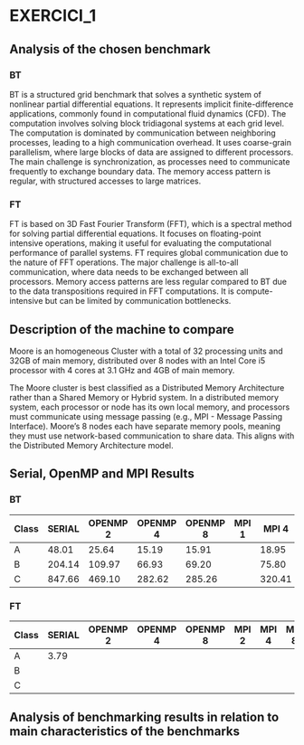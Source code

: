 # EXERCICI_1

## Analysis of the chosen benchmark

### BT
BT is a structured grid benchmark that solves a synthetic system of nonlinear partial differential equations.
It represents implicit finite-difference applications, commonly found in computational fluid dynamics (CFD).
The computation involves solving block tridiagonal systems at each grid level.
The computation is dominated by communication between neighboring processes, leading to a high communication overhead.
It uses coarse-grain parallelism, where large blocks of data are assigned to different processors.
The main challenge is synchronization, as processes need to communicate frequently to exchange boundary data.
The memory access pattern is regular, with structured accesses to large matrices.

### FT
FT is based on 3D Fast Fourier Transform (FFT), which is a spectral method for solving partial differential equations.
It focuses on floating-point intensive operations, making it useful for evaluating the computational performance of parallel systems.
FT requires global communication due to the nature of FFT operations.
The major challenge is all-to-all communication, where data needs to be exchanged between all processors.
Memory access patterns are less regular compared to BT due to the data transpositions required in FFT computations.
It is compute-intensive but can be limited by communication bottlenecks.

## Description of the machine to compare
Moore is an homogeneous Cluster with a total of 32 processing units and 32GB of main memory, distributed over 8 nodes with an Intel Core i5 processor with 4 cores at 3.1 GHz and 4GB of main memory.

The Moore cluster is best classified as a Distributed Memory Architecture rather than a Shared Memory or Hybrid system.
In a distributed memory system, each processor or node has its own local memory, and processors must communicate using message passing (e.g., MPI - Message Passing Interface).
Moore’s 8 nodes each have separate memory pools, meaning they must use network-based communication to share data.
This aligns with the Distributed Memory Architecture model.

## Serial, OpenMP and MPI Results

### BT
| Class | SERIAL | OPENMP 2 | OPENMP 4 | OPENMP 8 | MPI 1 | MPI 4  | MPI 9 | MPI 16 |
|-------|--------|----------|----------|----------|-------|--------|-------|--------|
| A     | 48.01  | 25.64    | 15.19    | 15.91    |       | 18.95  |       |        |
| B     | 204.14 | 109.97   | 66.93    | 69.20    |       | 75.80  |       |        |
| C     | 847.66 | 469.10   | 282.62   | 285.26   |       | 320.41 |       |        |

### FT
| Class | SERIAL | OPENMP 2 | OPENMP 4 | OPENMP 8 | MPI 2 | MPI 4 | MPI 8 | MPI 16 | MPI 32 |
|-------|--------|----------|----------|----------|-------|-------|-------|--------|--------|
| A     | 3.79   |          |          |          |       |       |       |        |        |
| B     |        |          |          |          |       |       |       |        |        |
| C     |        |          |          |          |       |       |       |        |        |

## Analysis of benchmarking results in relation to main characteristics of the benchmarks

